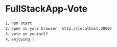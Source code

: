 # FullStackApp-Vote

```
1、npm start 
2、open in your browser  http://localhost:3000/
3、vote on yourself  
4、enjoying !
```